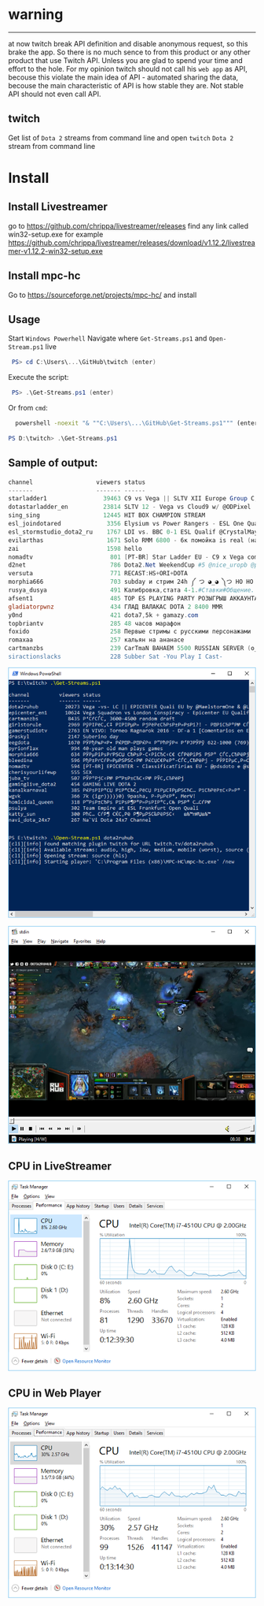 # warning 
---------
at now twitch break API definition and disable anonymous request, so this brake the app. So there is no much sence to from this product or any other product that use Twitch API. Unless you are glad to spend your time and effort to the hole. For my opinion twitch should not call his `web app` as API, becouse this violate the main idea of API - automated sharing the data, becouse the main characteristic of API is how stable they are. Not stable API should not even call API.

twitch
------
Get list of `Dota 2` streams from command line and open `twitch` `Dota 2` stream from command line

# Install

Install Livestreamer
--------------------
go to https://github.com/chrippa/livestreamer/releases
find any link called win32-setup.exe
for example https://github.com/chrippa/livestreamer/releases/download/v1.12.2/livestreamer-v1.12.2-win32-setup.exe

Install mpc-hc
--------------
Go to https://sourceforge.net/projects/mpc-hc/ and install

Usage
-----

Start `Windows Powerhell`
Navigate where `Get-Streams.ps1` and `Open-Stream.ps1` live

```powershell
 PS> cd C:\Users\...\GitHub\twitch (enter)
```

Execute the script:

```powershell
 PS> .\Get-Streams.ps1 (enter)
```

Or from `cmd`:
```cmd
  powershell -noexit "& ""C:\Users\...\GitHub\Get-Streams.ps1""" (enter)
```

```powershell  
PS D:\twitch> .\Get-Streams.ps1
```
Sample of output:
----------------

```powershell 
channel                  viewers status
-------                  ------- ------
starladder1                39463 C9 vs Vega || SLTV XII Europe Group C, Day 2 || by @GodHunt_SLTV
dotastarladder_en          23814 SLTV 12 - Vega vs Cloud9 w/ @ODPixel
sing_sing                  12445 HIT BOX CHAMPION STREAM
esl_joindotared             3356 Elysium vs Power Rangers - ESL One Qualifiers  - @DotaCapitalist
esl_stormstudio_dota2_ru    1767 LDI vs. BBC 0-1 ESL Qualif @CrystalMay & Haze
evilarthas                  1671 Solo RMM 6800 - 6к помойка is real (нажал поиск в доте)
zai                         1598 hello
nomadtv                      801 [PT-BR] Star Ladder EU - C9 x Vega com @pdsdoto e @mussidota
d2net                        786 Dota2.Net WeekendCup #5 @nice_uropb @prigorelo
versuta                      771 RECAST:HS+ORI+DOTA
morphia666                   703 subday и стрим 24h ༼ つ ◕_◕ ༽つ HO HO HA HA
rusya_dusya                  491 Калибровка,стата 4-1.#Ставки#Общение.
afsent1                      485 TOP ES PLAYING PARTY РОЗЫГРЫШ АККАУНТА 4800
gladiatorpwnz                434 ГЛАД ВАЛАКАС DOTA 2 8400 MMR
y0nd                         421 dota7,5k + gamazy.com
topbriantv                   285 48 часов марафон
foxido                       258 Первые стримы с русскими персонажами
romaxaa                      257 кальян на ананасе
cartmanzbs                   239 CarTmaN BAHAEM 5500 RUSSIAN SERVER (o_o')
siractionslacks              228 Subber Sat -You Play I Cast-
```

![psdemo.png](psdemo.png)

![player](player.png)

CPU in LiveStreamer
-------------------
![cpu](cpu.png)

CPU in Web Player
-----------------

![webPlayer](webPlayer.png)


